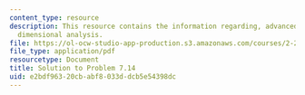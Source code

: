 ```yaml
---
content_type: resource
description: This resource contains the information regarding, advanced fluid mechanics,
  dimensional analysis.
file: https://ol-ocw-studio-app-production.s3.amazonaws.com/courses/2-25-advanced-fluid-mechanics-fall-2013/e2bdf96320cbabf8033ddcb5e54398dc_MIT2_25F13_Shapi7.14_Solut.pdf
file_type: application/pdf
resourcetype: Document
title: Solution to Problem 7.14
uid: e2bdf963-20cb-abf8-033d-dcb5e54398dc
---
```

